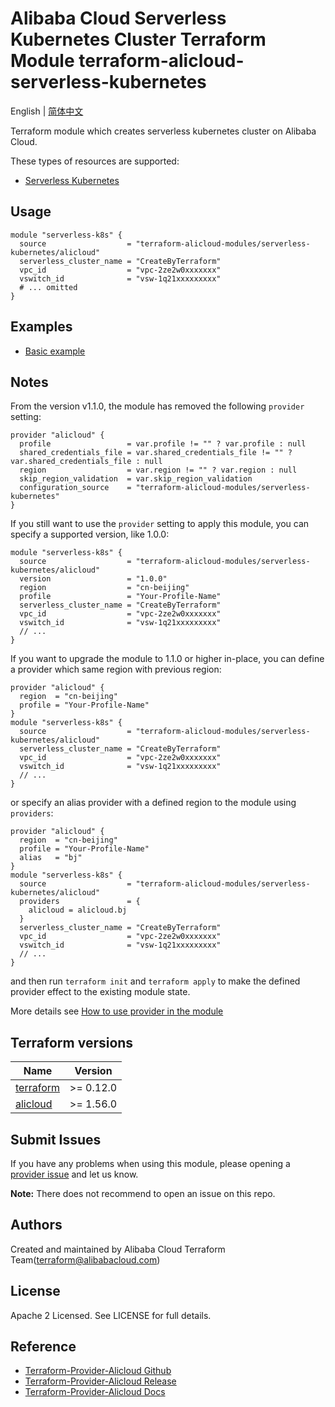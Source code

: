 Alibaba Cloud Serverless Kubernetes Cluster Terraform Module
terraform-alicloud-serverless-kubernetes
=====================================================================

English | [简体中文](https://github.com/terraform-alicloud-modules/terraform-alicloud-serverless-kubernetes/blob/master/README-CN.md)

Terraform module which creates serverless kubernetes cluster on Alibaba Cloud.

These types of resources are supported:

* [Serverless Kubernetes](https://www.terraform.io/docs/providers/alicloud/r/cs_serverless_kubernetes.html)

## Usage

```hcl
module "serverless-k8s" {
  source                  = "terraform-alicloud-modules/serverless-kubernetes/alicloud"
  serverless_cluster_name = "CreateByTerraform"
  vpc_id                  = "vpc-2ze2w0xxxxxxx"
  vswitch_id              = "vsw-1q21xxxxxxxxx"
  # ... omitted
}

```

## Examples

* [Basic example](https://github.com/terraform-alicloud-modules/terraform-alicloud-serverless-kubernetes/tree/master/examples/basic-example)

## Notes
From the version v1.1.0, the module has removed the following `provider` setting:

```hcl
provider "alicloud" {
  profile                 = var.profile != "" ? var.profile : null
  shared_credentials_file = var.shared_credentials_file != "" ? var.shared_credentials_file : null
  region                  = var.region != "" ? var.region : null
  skip_region_validation  = var.skip_region_validation
  configuration_source    = "terraform-alicloud-modules/serverless-kubernetes"
}
```

If you still want to use the `provider` setting to apply this module, you can specify a supported version, like 1.0.0:

```hcl
module "serverless-k8s" {
  source                  = "terraform-alicloud-modules/serverless-kubernetes/alicloud"
  version                 = "1.0.0"
  region                  = "cn-beijing"
  profile                 = "Your-Profile-Name"
  serverless_cluster_name = "CreateByTerraform"
  vpc_id                  = "vpc-2ze2w0xxxxxxx"
  vswitch_id              = "vsw-1q21xxxxxxxxx"
  // ...
}
```

If you want to upgrade the module to 1.1.0 or higher in-place, you can define a provider which same region with
previous region:

```hcl
provider "alicloud" {
  region  = "cn-beijing"
  profile = "Your-Profile-Name"
}
module "serverless-k8s" {
  source                  = "terraform-alicloud-modules/serverless-kubernetes/alicloud"
  serverless_cluster_name = "CreateByTerraform"
  vpc_id                  = "vpc-2ze2w0xxxxxxx"
  vswitch_id              = "vsw-1q21xxxxxxxxx"
  // ...
}
```
or specify an alias provider with a defined region to the module using `providers`:

```hcl
provider "alicloud" {
  region  = "cn-beijing"
  profile = "Your-Profile-Name"
  alias   = "bj"
}
module "serverless-k8s" {
  source                  = "terraform-alicloud-modules/serverless-kubernetes/alicloud"
  providers               = {
    alicloud = alicloud.bj
  }
  serverless_cluster_name = "CreateByTerraform"
  vpc_id                  = "vpc-2ze2w0xxxxxxx"
  vswitch_id              = "vsw-1q21xxxxxxxxx"
  // ...
}
```

and then run `terraform init` and `terraform apply` to make the defined provider effect to the existing module state.

More details see [How to use provider in the module](https://www.terraform.io/docs/language/modules/develop/providers.html#passing-providers-explicitly)

## Terraform versions

| Name | Version |
|------|---------|
| <a name="requirement_terraform"></a> [terraform](#requirement\_terraform) | >= 0.12.0 |
| <a name="requirement_alicloud"></a> [alicloud](#requirement\_alicloud) | >= 1.56.0 |

Submit Issues
-------------
If you have any problems when using this module, please opening a [provider issue](https://github.com/terraform-providers/terraform-provider-alicloud/issues/new) and let us know.

**Note:** There does not recommend to open an issue on this repo.

Authors
-------
Created and maintained by Alibaba Cloud Terraform Team(terraform@alibabacloud.com)

License
----
Apache 2 Licensed. See LICENSE for full details.

Reference
---------
* [Terraform-Provider-Alicloud Github](https://github.com/terraform-providers/terraform-provider-alicloud)
* [Terraform-Provider-Alicloud Release](https://releases.hashicorp.com/terraform-provider-alicloud/)
* [Terraform-Provider-Alicloud Docs](https://www.terraform.io/docs/providers/alicloud/index.html)